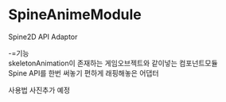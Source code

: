 # SpineAnimeModule
Spine2D API Adaptor

-=기능  
skeletonAnimation이 존재하는 게임오브젝트와 같이넣는 컴포넌트모듈  
Spine API를 한번 써놓기 편하게 래핑해놓은 어댑터  


사용법 사진추가 예정
